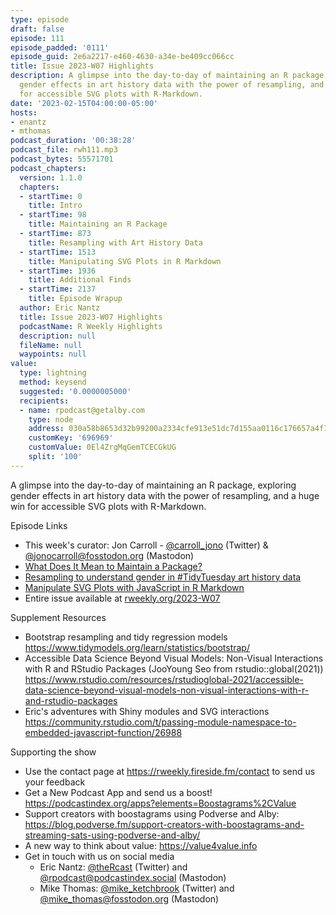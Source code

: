 ```yaml
---
type: episode
draft: false
episode: 111
episode_padded: '0111'
episode_guid: 2e6a2217-e460-4630-a34e-be409cc066cc
title: Issue 2023-W07 Highlights
description: A glimpse into the day-to-day of maintaining an R package, exploring
  gender effects in art history data with the power of resampling, and a huge win
  for accessible SVG plots with R-Markdown.
date: '2023-02-15T04:00:00-05:00'
hosts:
- enantz
- mthomas
podcast_duration: '00:38:28'
podcast_file: rwh111.mp3
podcast_bytes: 55571701
podcast_chapters:
  version: 1.1.0
  chapters:
  - startTime: 0
    title: Intro
  - startTime: 98
    title: Maintaining an R Package
  - startTime: 873
    title: Resampling with Art History Data
  - startTime: 1513
    title: Manipulating SVG Plots in R Markdown
  - startTime: 1936
    title: Additional Finds
  - startTime: 2137
    title: Episode Wrapup
  author: Eric Nantz
  title: Issue 2023-W07 Highlights
  podcastName: R Weekly Highlights
  description: null
  fileName: null
  waypoints: null
value:
  type: lightning
  method: keysend
  suggested: '0.0000005000'
  recipients:
  - name: rpodcast@getalby.com
    type: node
    address: 030a58b8653d32b99200a2334cfe913e51dc7d155aa0116c176657a4f1722677a3
    customKey: '696969'
    customValue: 0El4ZrgMqGemTCECGkUG
    split: '100'
---
```

A glimpse into the day-to-day of maintaining an R package, exploring gender effects in art history data with the power of resampling, and a huge win for accessible SVG plots with R-Markdown.

Episode Links

-   This week's curator: Jon Carroll - <a href="https://twitter.com/carroll_jono" rel="nofollow">@carroll_jono</a> (Twitter) & <a href="https://fosstodon.org/@jonocarroll" rel="nofollow">@jonocarroll@fosstodon.org</a> (Mastodon)
-   <a href="https://ropensci.org/blog/2023/02/07/what-does-it-mean-to-maintain-a-package/" rel="nofollow">What Does It Mean to Maintain a Package?</a>
-   <a href="https://juliasilge.com/blog/art-history/" rel="nofollow">Resampling to understand gender in #TidyTuesday art history data</a>
-   <a href="https://yihui.org/en/2023/02/manipulate-svg/" rel="nofollow">Manipulate SVG Plots with JavaScript in R Markdown</a>
-   Entire issue available at <a href="https://rweekly.org/2023-W07.html" rel="nofollow">rweekly.org/2023-W07</a>

Supplement Resources

-   Bootstrap resampling and tidy regression models <a href="https://www.tidymodels.org/learn/statistics/bootstrap/" rel="nofollow">https://www.tidymodels.org/learn/statistics/bootstrap/</a>
-   Accessible Data Science Beyond Visual Models: Non-Visual Interactions with R and RStudio Packages (JooYoung Seo from rstudio::global(2021)) <a href="https://www.rstudio.com/resources/rstudioglobal-2021/accessible-data-science-beyond-visual-models-non-visual-interactions-with-r-and-rstudio-packages" rel="nofollow">https://www.rstudio.com/resources/rstudioglobal-2021/accessible-data-science-beyond-visual-models-non-visual-interactions-with-r-and-rstudio-packages</a>
-   Eric's adventures with Shiny modules and SVG interactions <a href="https://community.rstudio.com/t/passing-module-namespace-to-embedded-javascript-function/26988" rel="nofollow">https://community.rstudio.com/t/passing-module-namespace-to-embedded-javascript-function/26988</a>

Supporting the show

-   Use the contact page at <a href="https://rweekly.fireside.fm/contact" rel="nofollow">https://rweekly.fireside.fm/contact</a> to send us your feedback
-   Get a New Podcast App and send us a boost! <a href="https://podcastindex.org/apps?elements=Boostagrams%2CValue" rel="nofollow">https://podcastindex.org/apps?elements=Boostagrams%2CValue</a>
-   Support creators with boostagrams using Podverse and Alby: <a href="https://blog.podverse.fm/support-creators-with-boostagrams-and-streaming-sats-using-podverse-and-alby/" rel="nofollow">https://blog.podverse.fm/support-creators-with-boostagrams-and-streaming-sats-using-podverse-and-alby/</a>
-   A new way to think about value: <a href="https://value4value.info" rel="nofollow">https://value4value.info</a>
-   Get in touch with us on social media
    -   Eric Nantz: <a href="https://twitter.com/theRcast" rel="nofollow">@theRcast</a> (Twitter) and <a href="https://podcastindex.social/@rpodcast" rel="nofollow">@rpodcast@podcastindex.social</a> (Mastodon)
    -   Mike Thomas: <a href="https://twitter.com/mike_ketchbrook" rel="nofollow">@mike_ketchbrook</a> (Twitter) and <a href="https://fosstodon.org/@mike_thomas" rel="nofollow">@mike_thomas@fosstodon.org</a> (Mastodon)
